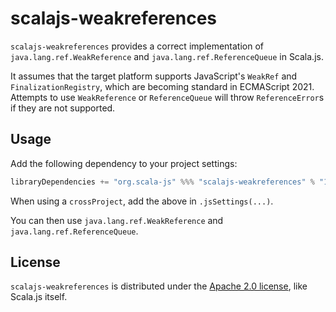 # scalajs-weakreferences

`scalajs-weakreferences` provides a correct implementation of `java.lang.ref.WeakReference` and `java.lang.ref.ReferenceQueue` in Scala.js.

It assumes that the target platform supports JavaScript's `WeakRef` and `FinalizationRegistry`, which are becoming standard in ECMAScript 2021.
Attempts to use `WeakReference` or `ReferenceQueue` will throw `ReferenceError`s if they are not supported.

## Usage

Add the following dependency to your project settings:

```scala
libraryDependencies += "org.scala-js" %%% "scalajs-weakreferences" % "1.0.0"
```

When using a `crossProject`, add the above in `.jsSettings(...)`.

You can then use `java.lang.ref.WeakReference` and `java.lang.ref.ReferenceQueue`.

## License

`scalajs-weakreferences` is distributed under the [Apache 2.0 license](./LICENSE.txt), like Scala.js itself.
